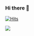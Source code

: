 ### Hi there 👋

[![Hits](https://hits.seeyoufarm.com/api/count/incr/badge.svg?url=https%3A%2F%2Fgithub.com%2FGHkar%2F&count_bg=%23B4B4B4&title_bg=%23B8A2DF&icon=angellist.svg&icon_color=%23E7E7E7&title=hits&edge_flat=false)](https://hits.seeyoufarm.com)

<a href="https://sites.google.com/site/computernetworklab/?pli=1" target="_blank"><img src="https://img.shields.io/badge/COMNET-computer%20network%20lab-B4B4B4?labelColor=B8A2DF&?style=flat&logo=blockchaindotcom&logoColor=white?color=white"/></a>


<!--
**GHkar/GHkar** is a ✨ _special_ ✨ repository because its `README.md` (this file) appears on your GitHub profile.
[![Facebook Badge](https://img.shields.io/badge/-Facebook-1877f2?logo=facebook&logoColor=white&link={페이스북 주소(url)})]({페이스북 주소(url)})


Here are some ideas to get you started:

- 🔭 I’m currently working on ...
- 🌱 I’m currently learning ...
- 👯 I’m looking to collaborate on ...
- 🤔 I’m looking for help with ...
- 💬 Ask me about ...
- 📫 How to reach me: ...
- 😄 Pronouns: ...
- ⚡ Fun fact: ...
-->
